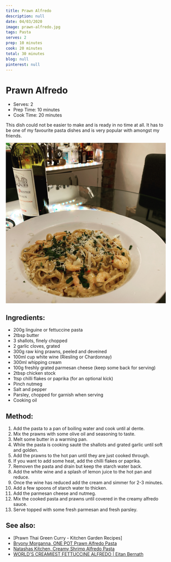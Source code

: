 ```yaml
---
title: Prawn Alfredo
description: null
date: 04/03/2020
image: prawn-alfredo.jpg
tags: Pasta
serves: 2
prep: 10 minutes
cook: 20 minutes
total: 30 minutes
blog: null
pinterest: null
---
```


# Prawn Alfredo

* Serves: 2
* Prep Time: 10 minutes
* Cook Time: 20 minutes

 This dish could not be easier to make and is ready in no time at all. 
 It has to be one of my favourite pasta dishes and is very popular with amongst my friends. 

![Prawn Alfredo](../images/prawn_alfredo.jpg)

## Ingredients:
* 200g linguine or fettuccine pasta
* 2tbsp butter
* 3 shallots, finely chopped
* 2 garlic cloves, grated
* 300g raw king prawns, peeled and deveined
* 100ml cup white wine (Riesling or Chardonnay)
* 300ml whipping cream
* 100g freshly grated parmesan cheese (keep some back for serving)
* 2tbsp chicken stock
* 1tsp chilli flakes or paprika (for an optional kick)
* Pinch nutmeg
* Salt and pepper
* Parsley, chopped for garnish when serving
* Cooking oil

## Method:
1. Add the pasta to a pan of boiling water and cook until al dente.
1. Mix the prawns with some olive oil and seasoning to taste. 
1. Melt some butter in a warming pan.
1. While the pasta is cooking sauté the shallots and grated garlic until soft and golden.
1. Add the prawns to the hot pan until they are just cooked through.
1. If you want to add some heat, add the chilli flakes or paprika.
1. Removen the pasta and drain but keep the starch water back. 
1. Add the white wine and a splash of lemon juice to the hot pan and reduce. 
1. Once the wine has reduced add the cream and simmer for 2-3 minutes.
1. Add a few spoons of starch water to thicken.
1. Add the parmesan cheese and nutmeg.
1. Mix the cooked pasta and prawns until covered in the creamy alfredo sauce.
1. Serve topped with some fresh parmesan and fresh parsley.

## See also:
* [Prawn Thai Green Curry - Kitchen Garden Recipes]
* [Bryony Morganna, ONE POT Prawn Alfredo Pasta](https://www.youtube.com/watch?v=ztt-xKhZKrA)
* [Natashas Kitchen, Creamy Shrimp Alfredo Pasta](https://www.youtube.com/watch?v=5vy9HeL8mOc)
* [WORLD'S CREAMIEST FETTUCCINE ALFREDO | Eitan Bernath](https://www.youtube.com/watch?v=VGo3ZkremN4)
